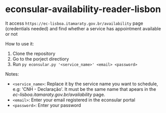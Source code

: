 # econsular-availability-reader-lisbon

It access `https://ec-lisboa.itamaraty.gov.br/availability` page (credentials needed) and find whether a service has appointment available or not

How to use it:
1. Clone the repository
2. Go to the porject directiory
3. Run `py econsular.py '<service_name>' <email> <password>`

Notes:
* `<service_name>`: Replace it by the service name you want to schedule, e.g: 'CNH - Declaração'. It must be the same name that apears in the <i>ec-lisboa.itamaraty.gov.br/availability</i> page.
* `<email>`: Enter your email registered in the econsular portal
* `<password>`: Enter your password
